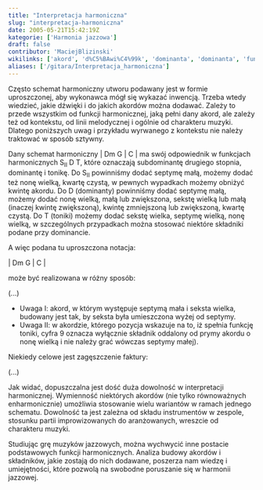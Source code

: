 ```yaml
---
title: "Interpretacja harmoniczna"
slug: "interpretacja-harmoniczna"
date: 2005-05-21T15:42:19Z
kategorie: ['Harmonia jazzowa']
draft: false
contributor: 'MaciejBlizinski'
wikilinks: ['akord', 'd%C5%BAwi%C4%99k', 'dominanta', 'dominanta', 'funkcja_harmoniczna', 'schemat_harmoniczny', 'septyma_akordu', 'tonika']
aliases: ['/gitara/Interpretacja_harmoniczna']
---
```

Często schemat harmoniczny<!-- link nie odnosił się do niczego: 'Interpretacja harmoniczna' ('content/harmonia-jazzowa/Interpretacja_harmoniczna.md') links to 'schemat_harmoniczny' ('content/harmonia-jazzowa/schemat_harmoniczny.md') and that does not exist --> utworu
podawany jest w formie uproszczonej, aby wykonawca mógł się wykazać
inwencją. Trzeba wtedy wiedzieć, jakie dźwięki<!-- link nie odnosił się do niczego: 'Interpretacja harmoniczna' ('content/harmonia-jazzowa/Interpretacja_harmoniczna.md') links to 'dźwięk' ('content/harmonia-jazzowa/dźwięk.md') and that does not exist --> i do
jakich akordów<!-- link nie odnosił się do niczego: 'Interpretacja harmoniczna' ('content/harmonia-jazzowa/Interpretacja_harmoniczna.md') links to 'akord' ('content/harmonia-jazzowa/akord.md') and that does not exist --> można dodawać. Zależy to przede
wszystkim od funkcji harmonicznej<!-- link nie odnosił się do niczego: 'Interpretacja harmoniczna' ('content/harmonia-jazzowa/Interpretacja_harmoniczna.md') links to 'funkcja_harmoniczna' ('content/harmonia-jazzowa/funkcja_harmoniczna.md') and that does not exist -->,
jaką pełni dany akord, ale zależy też od kontekstu, od linii
melodycznej i ogólnie od charakteru muzyki. Dlatego poniższych uwag i
przykładu wyrwanego z kontekstu nie należy traktować w sposób sztywny.

Dany schemat harmoniczny | Dm G | C | ma swój odpowiednik w funkcjach
harmonicznych S<sub>II</sub> D T, które oznaczają subdominantę drugiego
stopnia, dominantę i tonikę. Do S<sub>II</sub> powinniśmy dodać septymę
małą, możemy dodać też nonę wielką, kwartę czystą, w pewnych wypadkach
możemy obniżyć kwintę akordu. Do D (dominanty<!-- link nie odnosił się do niczego: 'Interpretacja harmoniczna' ('content/harmonia-jazzowa/Interpretacja_harmoniczna.md') links to 'dominanta' ('content/harmonia-jazzowa/dominanta.md') and that does not exist -->)
powinniśmy dodać septymę małą<!-- link nie odnosił się do niczego: 'Interpretacja harmoniczna' ('content/harmonia-jazzowa/Interpretacja_harmoniczna.md') links to 'septyma_akordu' ('content/harmonia-jazzowa/septyma_akordu.md') and that does not exist -->, możemy dodać
nonę wielką, małą lub zwiększona, sekstę wielką lub małą (inaczej kwintę
zwiększoną), kwintę zmniejszoną lub zwiększoną, kwartę czystą. Do T
(toniki<!-- link nie odnosił się do niczego: 'Interpretacja harmoniczna' ('content/harmonia-jazzowa/Interpretacja_harmoniczna.md') links to 'tonika' ('content/harmonia-jazzowa/tonika.md') and that does not exist -->) możemy dodać sekstę wielka, septymę
wielką, nonę wielką, w szczególnych przypadkach można stosować niektóre
składniki podane przy dominancie<!-- link nie odnosił się do niczego: 'Interpretacja harmoniczna' ('content/harmonia-jazzowa/Interpretacja_harmoniczna.md') links to 'dominanta' ('content/harmonia-jazzowa/dominanta.md') and that does not exist -->.

A więc podana tu uproszczona notacja:

| Dm G | C |

może być realizowana w różny sposób:

(...)

  - Uwaga I: akord, w którym występuje septymą mała i seksta wielka,
    budowany jest tak, by seksta była umieszczona wyżej od septymy.
  - Uwaga II: w akordzie, którego pozycja wskazuje na to, iż spełnia
    funkcję toniki, cyfra 9 oznacza wyłącznie składnik oddalony od prymy
    akordu o nonę wielką i nie należy grać wówczas septymy małej).

Niekiedy celowe jest zagęszczenie faktury:

(...)

Jak widać, dopuszczalna jest dość duża dowolność w interpretacji
harmonicznej. Wymienność niektórych akordów (nie tylko równoważnych
enharmonicznie) umożliwia stosowanie wielu wariantów w ramach jednego
schematu. Dowolność ta jest zależna od składu instrumentów w zespole,
stosunku partii improwizowanych do aranżowanych, wreszcie od charakteru
muzyki.

Studiując grę muzyków jazzowych, można wychwycić inne postacie
podstawowych funkcji harmonicznych. Analiza budowy akordów i składników,
jakie zostają do nich dodawane, poszerza nam wiedzę i umiejętności,
które pozwolą na swobodne poruszanie się w harmonii jazzowej.

